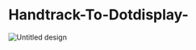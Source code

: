 ﻿# Handtrack-To-Dotdisplay-
![Untitled design](https://github.com/user-attachments/assets/57c525a0-b8bf-4158-82f5-2feadda0762e)

